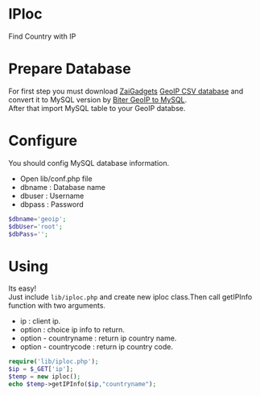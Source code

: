 IPloc
=====

Find Country with IP

Prepare Database
===
For first step you must download <a href="http://www.zaigadgets.com">ZaiGadgets</a> <a href="http://zaigadgets.com/geoip">GeoIP CSV database</a> and convert it to MySQL version by <a href="http://www.sajjadrad.com/biter/geoip">Biter GeoIP to MySQL</a>.
<br/>
After that import MySQL table to your GeoIP databse.

Configure
===
You should config MySQL database information.
* Open lib/conf.php file
* dbname : Database name
* dbuser : Username
* dbpass : Password


```php
$dbname='geoip';
$dbUser='root';
$dbPass='';
```

Using
===
Its easy!<br/>
Just include <code>lib/iploc.php</code> and create new iploc class.Then call getIPInfo function with two arguments.</br>
* ip : client ip.
* option : choice ip info to return.
* option - countryname : return ip country name.
* option - countrycode : return ip country code.

```php
require('lib/iploc.php');
$ip = $_GET['ip'];
$temp = new iploc();
echo $temp->getIPInfo($ip,"countryname");
```
